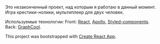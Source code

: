 Это незаконченный проект, над которым я работаю в данный момент.
Игра крестики-нолики, мультиплеер для двух человек.

Используемые технологии:
Front: [React](https://facebook.github.io/react/), [Apollo](http://dev.apollodata.com/react/), [Styled-components](https://styled-components.com/).
Back: [GraphCool](https://www.graph.cool/).

This project was bootstrapped with [Create React App](https://github.com/facebookincubator/create-react-app).